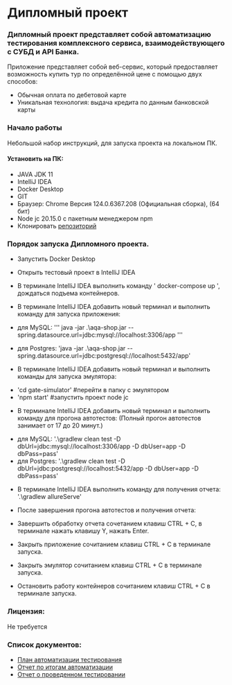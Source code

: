 # Дипломный проект

### Дипломный проект представляет собой автоматизацию тестирования комплексного сервиса, взаимодействующего с СУБД и API Банка.

Приложение представляет собой веб-сервис, который предоставляет возможность купить тур по определённой цене с помощью
двух способов:

* Обычная оплата по дебетовой карте
* Уникальная технология: выдача кредита по данным банковской карты

### Начало работы

Небольшой набор инструкций, для запуска проекта на локальном ПК.

#### Установить на ПК:

* JAVA JDK 11
* IntelliJ IDEA
* Docker Desktop
* GIT
* Браузер: Chrome Версия 124.0.6367.208 (Официальная сборка), (64 бит)
* Node jc 20.15.0 с пакетным менеджером npm
* Клонировать [репозиторий](https://github.com/raosipova/diplomQA)

### Порядок запуска Дипломного проекта.

* Запустить Docker Desktop

* Открыть тестовый проект в IntelliJ IDEA

* В терминале IntelliJ IDEA выполнить команду ' docker-compose up ', дождаться подъема контейнеров.

* В терминале IntelliJ IDEA добавить новый терминал и выполнить команду для запуска приложения:

- для MySQL: 
''' java -jar .\aqa-shop.jar --spring.datasource.url=jdbc:mysql://localhost:3306/app
'''

- для Postgres: 'java -jar .\aqa-shop.jar --spring.datasource.url=jdbc:postgresql://localhost:5432/app'

* В терминале IntelliJ IDEA добавить новый терминал и выполнить команды для запуска эмулятора:

- 'cd gate-simulator' #перейти в папку с эмулятором
- 'npm start' #запустить проект node jc

* В терминале IntelliJ IDEA добавить новый терминал и выполнить команду для прогона автотестов: (Полный прогон
  автотестов занимает от 17 до 20 минут.)

- для MySQL: '.\gradlew clean test -D dbUrl=jdbc:mysql://localhost:3306/app -D dbUser=app -D dbPass=pass'
- для Postgres: '.\gradlew clean test -D dbUrl=jdbc:postgresql://localhost:5432/app -D dbUser=app -D dbPass=pass'

* В терминале IntelliJ IDEA выполнить команду для получения отчета: '.\gradlew allureServe'
* После завершения прогона автотестов и получения отчета:

* Завершить обработку отчета сочетанием клавиш CTRL + C, в терминале нажать клавишу Y, нажать Enter.
* Закрыть приложение сочитанием клавиш CTRL + C в терминале запуска.
* Закрыть эмулятор сочитанием клавиш CTRL + C в терминале запуска.
* Остановить работу контейнеров сочитанием клавиш CTRL + C в терминале запуска.

### Лицензия:
Не требуется

### Список документов:

* [План автоматизации тестирования](https://github.com/raosipova/diplomQA/blob/main/docs/Plan.md)
* [Отчет по итогам автоматизации](https://github.com/raosipova/diplomQA/blob/main/docs/Summary.md)
* [Отчет о проведенном тестировании](https://github.com/raosipova/diplomQA/blob/main/docs/Report.md)
